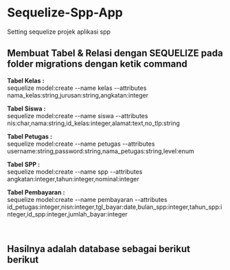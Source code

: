 # Sequelize-Spp-App
Setting sequelize projek aplikasi spp

<h2>Membuat Tabel & Relasi dengan SEQUELIZE pada folder migrations dengan ketik command </h2>


<b>Tabel Kelas :</b><br>
sequelize model:create --name kelas --attributes nama_kelas:string,jurusan:string,angkatan:integer

<b>Tabel Siswa :</b><br>
sequelize model:create --name siswa --attributes nis:char,nama:string,id_kelas:integer,alamat:text,no_tlp:string

<b>Tabel Petugas :</b><br>
sequelize model:create --name petugas --attributes username:string,password:string,nama_petugas:string,level:enum

<b>Tabel SPP :</b><br>
sequelize model:create --name spp --attributes angkatan:integer,tahun:integer,nominal:integer

<b>Tabel Pembayaran :</b><br>
sequelize model:create --name pembayaran --attributes id_petugas:integer,nisn:integer,tgl_bayar:date,bulan_spp:integer,tahun_spp:integer,id_spp:integer,jumlah_bayar:integer

<br>
<h2>Hasilnya adalah database sebagai berikut berikut</h2>
